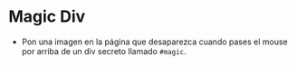 # Magic Div

- Pon una imagen en la página que desaparezca cuando pases el mouse por arriba de un div secreto llamado ``#magic``.